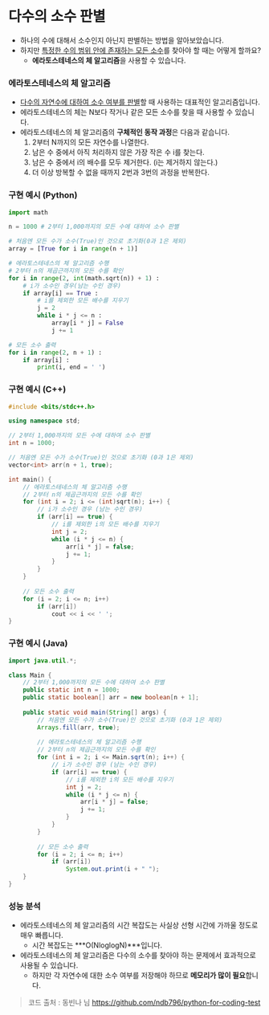 # 다수의 소수 판별

- 하나의 수에 대해서 소수인지 아닌지 판별하는 방법을 알아보았습니다.
- 하지만 <u>특정한 수의 범위 안에 존재하는 모든 소수</u>를 찾아야 할 때는 어떻게 할까요?
  - **에라토스테네스의 체 알고리즘**을 사용할 수 있습니다. 

### 에라토스테네스의 체 알고리즘

- <u>다수의 자연수에 대하여 소수 여부를 판별</u>할 때 사용하는 대표적인 알고리즘입니다.
- 에라토스테네스의 체는 N보다 작거나 같은 모든 소수를 찾을 때 사용할 수 있습니다.
- 에라토스테네스의 체 알고리즘의 **구체적인 동작 과정**은 다음과 같습니다.
  1. 2부터 N까지의 모든 자연수를 나열한다.
  2. 남은 수 중에서 아직 처리하지 않은 가장 작은 수 i를 찾는다.
  3. 남은 수 중에서 i의 배수를 모두 제거한다. (i는 제거하지 않는다.)
  4. 더 이상 방복할 수 없을 때까지 2번과 3번의 과정을 반복한다.

### 구현 예시 (Python)

```python
import math

n = 1000 # 2부터 1,000까지의 모든 수에 대하여 소수 판별

# 처음엔 모든 수가 소수(True)인 것으로 초기화(0과 1은 제외)
array = [True for i in range(n + 1)]

# 에라토스테네스의 체 알고리즘 수행
# 2부터 n의 제곱근까지의 모든 수를 확인
for i in range(2, int(math.sqrt(n)) + 1) :
    # i가 소수인 경우(남는 수인 경우)
    if array[i] == True :
        # i를 제외한 모든 배수를 지우기
        j = 2
        while i * j <= n :
            array[i * j] = False
            j += 1

# 모든 소수 출력
for i in range(2, n + 1) :
    if array[i] :
        print(i, end = ' ')
```

### 구현 예시 (C++)

```c++
#include <bits/stdc++.h>

using namespace std;

// 2부터 1,000까지의 모든 수에 대하여 소수 판별
int n = 1000;

// 처음엔 모든 수가 소수(True)인 것으로 초기화 (0과 1은 제외)
vector<int> arr(n + 1, true); 

int main() {
    // 에라토스테네스의 체 알고리즘 수행
    // 2부터 n의 제곱근까지의 모든 수를 확인
    for (int i = 2; i <= (int)sqrt(n); i++) {
        // i가 소수인 경우 (남는 수인 경우)
        if (arr[i] == true) {
            // i를 제외한 i의 모든 배수를 지우기
            int j = 2;
            while (i * j <= n) {
                arr[i * j] = false;
                j += 1;
            }
        }
    }
    
    // 모든 소수 출력
    for (i = 2; i <= n; i++) 
        if (arr[i])
            cout << i << ' ';
}
```

### 구현 예시 (Java)

```java
import java.util.*;

class Main {
    // 2부터 1,000까지의 모든 수에 대하여 소수 판별
    public static int n = 1000;
    public static boolean[] arr = new boolean[n + 1];
    
    public static void main(String[] args) {
        // 처음엔 모든 수가 소수(True)인 것으로 초기화 (0과 1은 제외)
        Arrays.fill(arr, true);
        
        // 에라토스테네스의 체 알고리즘 수행
        // 2부터 n의 제곱근까지의 모든 수를 확인
        for (int i = 2; i <= Main.sqrt(n); i++) {
            // i가 소수인 경우 (남는 수인 경우)
            if (arr[i] == true) {
                // i를 제외한 i의 모든 배수를 지우기
                int j = 2;
                while (i * j <= n) {
                    arr[i * j] = false;
                    j += 1;
                }
            }
        }
        
        // 모든 소수 출력
        for (i = 2; i <= n; i++) 
            if (arr[i])
                System.out.print(i + " ");
    }
}
```

### 성능 분석

- 에라토스테네스의 체 알고리즘의 시간 복잡도는 사실상 선형 시간에 가까울 정도로 매우 빠릅니다.
  - 시간 복잡도는 ***O(NloglogN)***입니다.
- 에라토스테네스의 체 알고리즘은 다수의 소수를 찾아야 하는 문제에서 효과적으로 사용될 수 있습니다.
  - 하지만 각 자연수에 대한 소수 여부를 저장해야 하므로 **메모리가 많이 필요**합니다.

> 코드 출처 : 동빈나 님 https://github.com/ndb796/python-for-coding-test